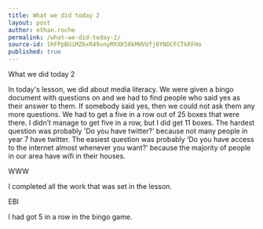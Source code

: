 ```yaml
---
title: What we did today 2
layout: post
author: ethan.roche
permalink: /what-we-did-today-2/
source-id: 1hFPpBUiMZ6xR49vnyMXXK58kMHVUfj6YNOCFCTkRFHo
published: true
---
```

What we did today 2

In today's lesson, we did about media literacy. We were given a bingo document with questions on and we had to find people who said yes as their answer to them. If somebody said yes, then we could not ask them any more questions. We had to get a five in a row out of 25 boxes that were there. I didn’t manage to get five in a row, but I did get 11 boxes. The hardest question was probably 'Do you have twitter?’ because not many people in year 7 have twitter. The easiest question was probably ‘Do you have access to the internet almost whenever you want?’ because the majority of people in our area have wifi in their houses.

WWW   

I completed all the work that was set in the lesson.

EBI

I had got 5 in a row in the bingo game.

